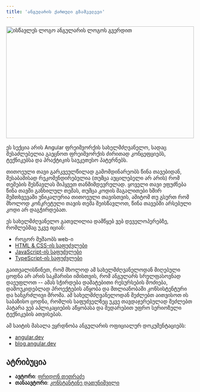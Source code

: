 ```yaml
---
title: 'ანგულარის ქართული გზამკვლევი'
---
```


<img style="width: 100%; height: 300px; object-fit: cover; margin: 1rem auto; display: block" src="/assets/images/banner_iswavle_angular.jpg" alt="ისწავლეს ლოგო ანგულარის ლოგოს გვერდით">

ეს სექცია არის Angular ფრეიმვორქის სახელმძღვანელო, სადაც
შესაძლებელია გაეცნოთ ფრეიმვორქის ძირითად კონცეფციებს, ტექნიკებსა და პრაქტიკის
საუკეთესო პატერნებს.

თითოეული თავი გარკვეულწილად გამომდინარეობს წინა თავებიდან, შესაბამისად რეკომენდირებულია
(თუმცა აუცილებელი არ არის) რომ თემების შესწავლას მიჰყვეთ თანმიმდევრულად. ყოველი თავი
ეფუძნება წინა თავში განხილულ თემას, თუმცა კოდის მაგალითები ხშირ შემთხვევაში უნიკალურია
თითოეული თავისთვის, ამიტომ თუ გსურთ რომ მხოლოდ კონკრეტული თავის თემა შეისწავლოთ,
წინა თავებში არსებული კოდი არ დაგჭირდებათ.

ეს სახელმძღვანელო გათვლილია დამწყებ ვებ დეველოპერებზე, რომლებმაც უკვე იციან:

- როგორ მუშაობს web-ი
- [HTML & CSS-ის საფუძვლები](/doc/guides/html-css)
- [JavaScript-ის საფუძვლები](/doc/guides/javascript)
- [TypeScript-ის საფუძვლები](/doc/guides/typescript)

გაითვალისწინეთ, რომ მხოლოდ ამ სახელმძღვანელოდან მიღებული ცოდნა არ არის საკმარისი იმისთვის,
რომ ანგულარს სრულფასოვნად დაეუფლოთ -- ამას სჭირდება დამატებითი რესურსების მოძიება,
დამოუკიდებლად პროექტების აწყობა და მთლიანობაში კონსისტენტური და ხანგრძლივი შრომა.
ამ სახელმძღვანელოდან შეძლებთ აითვისოთ ის საბაზისო ცოდნა, რომლის საფუძველზეც უკვე თავდაჯერებულად
შეძლებთ პატარა ვებ აპლიკაციების აწყობასა და შედარებით უფრო სერიოზული ტექნიკების ათვისებას.

ამ საიტის მასალა ეყრდნობა ანგულარის ოფიციალურ დოკუმენტაციებს:

- [angular.dev](https://angular.dev)
- [blog.angular.dev](https://blog.angular.dev/)

## ატრიბუცია

- **ავტორი**: [ფრიდონ თეთრაძე](https://pridontetradze.com)
- **თანაავტორი**: [კონსტანტინე დათუნიშვილი](https://konstantinedatunishvili.com)
